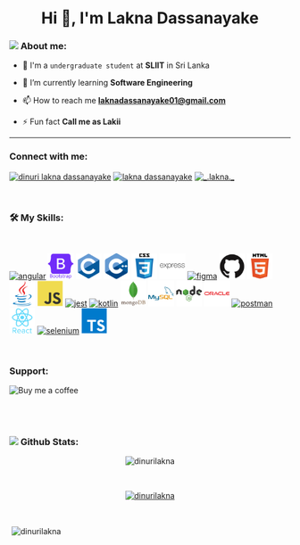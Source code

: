 <h1 align="center">Hi 👋, I'm Lakna Dassanayake</h1>

<h3><picture><img src = "https://github.com/7oSkaaa/7oSkaaa/blob/main/Images/about_me.gif?raw=true" width = 30px></picture> <b>About me: </b></h3>

- :school: I'm a `undergraduate student` at **SLIIT** in Sri Lanka
- 🌱 I’m currently learning **Software Engineering**

- 📫 How to reach me **laknadassanayake01@gmail.com**

- ⚡ Fun fact **Call me as Lakii**
---
<h3 align="left">Connect with me:</h3>
<p align="left">
<a href="https://linkedin.com/in/dinuri lakna dassanayake" target="blank"><img align="center" src="https://raw.githubusercontent.com/rahuldkjain/github-profile-readme-generator/master/src/images/icons/Social/linked-in-alt.svg" alt="dinuri lakna dassanayake" height="35" width="45" /></a>
<a href="https://fb.com/lakna dassanayake" target="blank"><img align="center" src="https://raw.githubusercontent.com/rahuldkjain/github-profile-readme-generator/master/src/images/icons/Social/facebook.svg" alt="lakna dassanayake" height="35" width="45" /></a>
<a href="https://instagram.com/_.lakna._" target="blank"><img align="center" src="https://raw.githubusercontent.com/rahuldkjain/github-profile-readme-generator/master/src/images/icons/Social/instagram.svg" alt="_.lakna._" height="35" width="45" /></a>
</p>
<br>
<h3>🛠️ My Skills:</h3><br>

<p align="left" style=" gap: 40px;">
  <a href="https://angular.io"><img src="https://angular.io/assets/images/logos/angular/angular.svg" alt="angular" width="46" height="46"/></a>
  <a href="https://getbootstrap.com"><img src="https://raw.githubusercontent.com/devicons/devicon/master/icons/bootstrap/bootstrap-plain-wordmark.svg" alt="bootstrap" width="46" height="46"/></a>
  <a href="https://www.cprogramming.com/"><img src="https://raw.githubusercontent.com/devicons/devicon/master/icons/c/c-original.svg" alt="c" width="46" height="46"/></a>
  <a href="https://www.w3schools.com/cpp/"><img src="https://raw.githubusercontent.com/devicons/devicon/master/icons/cplusplus/cplusplus-original.svg" alt="cplusplus" width="46" height="46"/></a>
  <a href="https://www.w3schools.com/css/"><img src="https://raw.githubusercontent.com/devicons/devicon/master/icons/css3/css3-original-wordmark.svg" alt="css3" width="46" height="46"/></a>
  <a href="https://expressjs.com"><img src="https://raw.githubusercontent.com/devicons/devicon/master/icons/express/express-original-wordmark.svg" alt="express" width="46" height="46"/></a>
  <a href="https://www.figma.com/"><img src="https://www.vectorlogo.zone/logos/figma/figma-icon.svg" alt="figma" width="46" height="46"/></a>
  <a href="https://github.com/"><img src="https://raw.githubusercontent.com/devicons/devicon/master/icons/github/github-original.svg" alt="github" width="46" height="46"/></a>
  <a href="https://www.w3.org/html/"><img src="https://raw.githubusercontent.com/devicons/devicon/master/icons/html5/html5-original-wordmark.svg" alt="html5" width="46" height="46"/></a>
  <a href="https://www.java.com"><img src="https://raw.githubusercontent.com/devicons/devicon/master/icons/java/java-original.svg" alt="java" width="46" height="46"/></a>
  <a href="https://developer.mozilla.org/en-US/docs/Web/JavaScript"><img src="https://raw.githubusercontent.com/devicons/devicon/master/icons/javascript/javascript-original.svg" alt="javascript" width="46" height="46"/></a>
  <a href="https://jestjs.io"><img src="https://www.vectorlogo.zone/logos/jestjsio/jestjsio-icon.svg" alt="jest" width="46" height="46"/></a>
  <a href="https://kotlinlang.org"><img src="https://www.vectorlogo.zone/logos/kotlinlang/kotlinlang-icon.svg" alt="kotlin" width="46" height="46"/></a>
  <a href="https://www.mongodb.com/"><img src="https://raw.githubusercontent.com/devicons/devicon/master/icons/mongodb/mongodb-original-wordmark.svg" alt="mongodb" width="46" height="46"/></a>
  <a href="https://www.mysql.com/"><img src="https://raw.githubusercontent.com/devicons/devicon/master/icons/mysql/mysql-original-wordmark.svg" alt="mysql" width="46" height="46"/></a>
  <a href="https://nodejs.org"><img src="https://raw.githubusercontent.com/devicons/devicon/master/icons/nodejs/nodejs-original-wordmark.svg" alt="nodejs" width="46" height="46"/></a>
  <a href="https://www.oracle.com/"><img src="https://raw.githubusercontent.com/devicons/devicon/master/icons/oracle/oracle-original.svg" alt="oracle" width="46" height="46"/></a>
  <a href="https://postman.com"><img src="https://www.vectorlogo.zone/logos/getpostman/getpostman-icon.svg" alt="postman" width="46" height="46"/></a>
  <a href="https://reactjs.org/"><img src="https://raw.githubusercontent.com/devicons/devicon/master/icons/react/react-original-wordmark.svg" alt="react" width="46" height="46"/></a>
  <a href="https://www.selenium.dev"><img src="https://raw.githubusercontent.com/detain/svg-logos/780f25886640cef088af994181646db2f6b1a3f8/svg/selenium-logo.svg" alt="selenium" width="46" height="46"/></a>
  <a href="https://www.typescriptlang.org/"><img src="https://raw.githubusercontent.com/devicons/devicon/master/icons/typescript/typescript-original.svg" alt="typescript" width="46" height="46"/></a>
</p>


<br />

<h3 align="left">Support:</h3>
<p><a href="https://www.buymeacoffee.com/Buy me a coffee"> <img align="left" src="https://cdn.buymeacoffee.com/buttons/v2/default-yellow.png" height="40" width="190" alt="Buy me a coffee" /></a></p><br><br>

<br>
<br>
<h3><picture> <img src = "https://github.com/7oSkaaa/7oSkaaa/blob/main/Images/Statistics.gif?raw=true" width = 30px>  </picture> <b>Github Stats:</b></h3>

<p align="center"> <img src="https://komarev.com/ghpvc/?username=dinurilakna&label=Profile%20views&color=0e75b6&style=flat" alt="dinurilakna" /> </p><br>


<p align="center"> <a href="https://github.com/ryo-ma/github-profile-trophy"><img src="https://github-profile-trophy.vercel.app/?username=dinurilakna" alt="dinurilakna" /></a> </p><br>


<p>&nbsp;<img align="center" src="https://github-readme-stats.vercel.app/api?username=dinurilakna&show_icons=true&locale=en" alt="dinurilakna" /></p>


